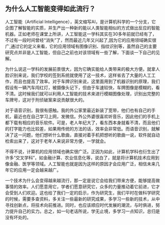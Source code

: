 ## 为什么人工智能变得如此流行？
  人工智能（Artificial Intelligence），英文缩写AI，是计算机科学的一个分支，它企图了解智能的实质，并生产出一种新的能以人类智能相似的方式做出反应的智能机器。正如老师在课堂上所讲，人工智能这一学科其实在30多年前就已经有了，不过有一段时间曾经“消失”了，然而最近几年又兴起了,因为它的应用领域确实很广,通过它的定义来看，它的应用领域有图像识别、指纹识别等，虽然自己的主要研究点并非是人工智能，但自己之前也对该领域有一些了解，下面谈一下自己的见解。
  
  为什么说这一学科的发展前景很大，因为它确实能给人类带来的极大方便。就拿人脸识别来说，我们学校的签到系统就使用了这一技术，这样省去了大量的人工工作，而且也提高了效率。对于车牌识别来说，这里面用到了机器识别的原理，我们假设有一辆汽车闯红灯，被摄像头记下，但由于车速较快，车牌图像是模糊的，看不清。这时候我们就可以利用人工智能的技术来进行模糊图像处理，识别出完整的车牌号，这对于刑侦破案来说贡献很大的。

  对于语音识别，我很有感触。我的外公家里最近新装了宽带，他们也有自己的手机，最近也在自己学习上网，发微信。外公外婆很喜欢听音乐，因此他们的手机上都下载有相应的音乐软件。可是，老人年纪大了，看东西本身就看不清，而且他们的打字能力也比较差，如果用传统的方法的话，效率会非常低。而语音识别，就解决了这一问题，他们想听什么歌曲，直接对着手机把想听的歌曲一说，软件就自动检索出来了，这对于老年人来说非常方便，一学就会。

  不得不说，计算机的应用领域也确实很广泛。正因为如此，计算机学科也衍生出了许多“交叉学科”，如金融计算、农业信息化等，说白了，就是将计算机技术应用到像金融、医学等领域。人工智能也就是因为这样的原因才会应用广泛，相信未来几年它的应用一定会越来越广。

  一个技术为什么会变得越来越流行，那一定是说它会给我们带来方便，能够提高做事情的效率。人们愿意用它，学者们愿意研究它，众多的力量推动着它前进，它才会受到人们欢迎。这也给了我们一定的启示，作为研究生，我们平时在做科学研究的时候，需要多查资料，多关注一些最新的研究成果，多学习一些新的技术，从中寻找创新点，将技术向前推进。同时，也应该顺应时代发展的潮流，与时俱进，努力提升自己的实力。总之，如一句老话所说，学无止境，多学习一点知识，总归是没有坏处的。

  
